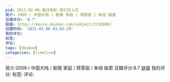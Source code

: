 ```yaml
---
pid: 2011-02-06-看过电影-我们天上见
简介: 2009 / 中国大陆 / 剧情 家庭 / 蒋雯丽 / 朱旭 姚君
豆瓣评分: '8.7'
链接: https://movie.douban.com/subject/3732800/
创建时间: '2011-02-06 03:02:29'
我的评分:
标签:
评论:
tags: [douban]
categories: [timeline]
---
```

简介:2009 / 中国大陆 / 剧情 家庭 / 蒋雯丽 / 朱旭 姚君
豆瓣评分:8.7
[链接](https://movie.douban.com/subject/3732800/)
我的评分:
标签:
评论:
